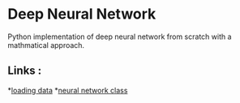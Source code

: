 # Deep Neural Network
Python implementation of deep neural network  from scratch with a mathmatical approach.

## Links :
*[loading data](https://github.com/Shehab-Mahmoud/DeepNeuralNetwork/blob/main/load_data.py)
*[neural network class](https://github.com/Shehab-Mahmoud/DeepNeuralNetwork/blob/main/DNN.py)